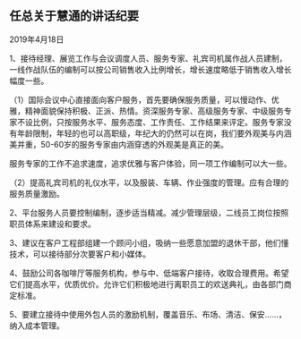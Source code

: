 ## 任总关于慧通的讲话纪要

2019年4月18日

1、接待经理、展览工作与会议调度人员、服务专家、礼宾司机属作战人员建制，一线作战队伍的编制可以按公司销售收入比例增长，增长速度略低于销售收入增长幅度一些。

（1）国际会议中心直接面向客户服务，首先要确保服务质量，可以慢动作、优雅，精神面貌保持积极、正派、热情。资深服务专家、高级服务专家、中级服务专家不设比例，只按服务水平、服务态度、工作责任、工作结果来评定。服务专家没有年龄限制，年轻的也可以高职级，年纪大的仍然可以在岗，我们要外观美与内涵美并重，50-60岁的服务专家由内涵穿透的外观美是真正的美。

服务专家的工作不追求速度，追求优雅与客户体验，同一项工作编制可以大一些。

（2）提高礼宾司机的礼仪水平，以及服装、车辆、作业强度的管理。应有合理的服务质量激励。

2、平台服务人员要控制编制，逐步适当精减。减少管理层级，二线员工岗位按照职员体系来建设和要求。

3、建议在客户工程部组建一个顾问小组，吸纳一些愿意加盟的退休干部，他们懂技术，可以接待部分次要客户和小媒体。

4、鼓励公司各咖啡厅等服务机构，参与中、低端客户接待，收取合理费用。希望它们提高水平，优质优价。允许它们积极地进行离职员工的欢送典礼，由各部门商定标准。

5、要建立接待中使用外包人员的激励机制，覆盖音乐、布场、清洁、保安……，纳入成本管理。

